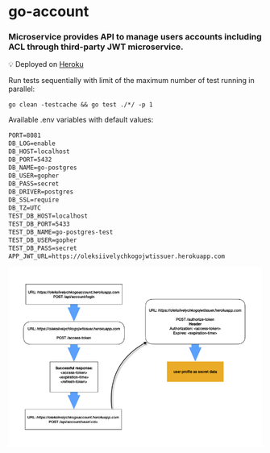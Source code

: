 # go-account

### Microservice provides API to manage users accounts including ACL through third-party JWT microservice.

💡 Deployed on <a href="https://oleksiivelychkogoaccount.herokuapp.com">Heroku</a>

Run tests sequentially with limit of the maximum number of test running in parallel:
```
go clean -testcache && go test ./*/ -p 1
```

Available .env variables with default values:
```
PORT=8081
DB_LOG=enable
DB_HOST=localhost
DB_PORT=5432
DB_NAME=go-postgres
DB_USER=gopher
DB_PASS=secret
DB_DRIVER=postgres
DB_SSL=require
DB_TZ=UTC
TEST_DB_HOST=localhost
TEST_DB_PORT=5433
TEST_DB_NAME=go-postgres-test
TEST_DB_USER=gopher
TEST_DB_PASS=secret
APP_JWT_URL=https://oleksiivelychkogojwtissuer.herokuapp.com
```

![how it works](.dock/readme.png)
